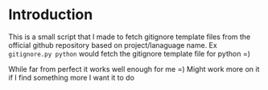 # Introduction

This is a small script that I made to fetch gitignore template files from the official github repository based on project/lanaguage name.
Ex ` gitignore.py python ` would fetch the gitignore template file for python =)

While far from perfect it works well enough for me =) Might work more on it if I find something more I want it to do
